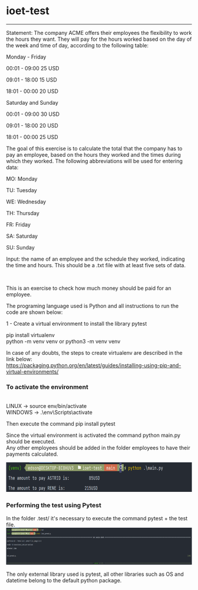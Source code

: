 # ioet-test
___

Statement: The company ACME offers their employees the flexibility to work the hours they want. 
They will pay for the hours worked based on the day of the week and time of day, according to the following table:

Monday - Friday

00:01 - 09:00 25 USD

09:01 - 18:00 15 USD

18:01 - 00:00 20 USD

Saturday and Sunday

00:01 - 09:00 30 USD

09:01 - 18:00 20 USD

18:01 - 00:00 25 USD

The goal of this exercise is to calculate the total that the company has to pay an employee, based on the hours they worked and the times during which they worked. The following abbreviations will be used for entering data:

MO: Monday

TU: Tuesday

WE: Wednesday

TH: Thursday

FR: Friday

SA: Saturday

SU: Sunday

Input: the name of an employee and the schedule they worked, indicating the time and hours.
This should be a .txt file with at least five sets of data.

<br>

This is an exercise to check how much money should be paid for an employee.

The programing language used is Python and all instructions to run the code are shown below:

1 - Create a virtual environment to install the library pytest

pip install virtualenv
<br>
python -m venv venv or python3 -m venv venv
<br>


In case of any doubts, the steps to create virtualenv are described in the link below:
<br>
https://packaging.python.org/en/latest/guides/installing-using-pip-and-virtual-environments/


### To activate the environment 
<br>
LINUX -> source env/bin/activate
<br>
WINDOWS -> .\env\Scripts\activate
<br>

Then execute the command pip install pytest

Since the virtual environment is activated the command python main.py should be executed.
<br>
Any other employees should be added in the folder employees to have their payments calculated.

<img src="img/img1.png" width="600" height="80"/>

### Performing the test using Pytest
In the folder .test/ it's necessary to execute the command pytest + the test file.
<br>
<img src="img/img2.png" width="1300" height="100"/>

The only external library used is pytest, all other libraries such as OS and datetime belong to the default python package.